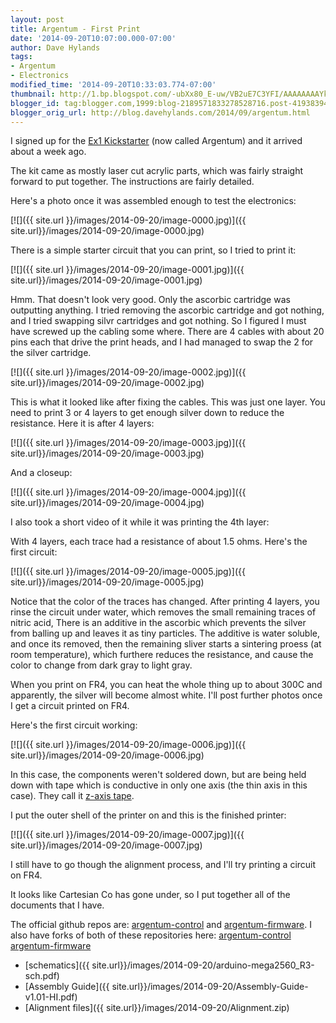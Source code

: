 ```yaml
---
layout: post
title: Argentum - First Print
date: '2014-09-20T10:07:00.000-07:00'
author: Dave Hylands
tags:
- Argentum
- Electronics
modified_time: '2014-09-20T10:33:03.774-07:00'
thumbnail: http://1.bp.blogspot.com/-ubXx80_E-uw/VB2uE7C3YFI/AAAAAAAAYk4/1T51Ao3hQAM/s72-c/Argentum.jpg
blogger_id: tag:blogger.com,1999:blog-2189571833278528716.post-4193839448909499023
blogger_orig_url: http://blog.davehylands.com/2014/09/argentum.html
---
```


I signed up for the [Ex1
Kickstarter](https://www.kickstarter.com/projects/cartesianco/the-ex1-rapid-3d-printing-of-circuit-boards)
(now called Argentum) and it arrived about a week ago.

The kit came as mostly laser cut acrylic parts, which was fairly straight
forward to put together. The instructions are fairly detailed.

Here's a photo once it was assembled enough to test the electronics:

[![]({{ site.url }}/images/2014-09-20/image-0000.jpg)]({{ site.url}}/images/2014-09-20/image-0000.jpg)

There is a simple starter circuit that you can print, so I tried to print it:

[![]({{ site.url }}/images/2014-09-20/image-0001.jpg)]({{ site.url}}/images/2014-09-20/image-0001.jpg)

Hmm. That doesn't look very good. Only the ascorbic cartridge was outputting
anything. I tried removing the ascorbic cartridge and got nothing, and I tried
swapping silvr cartridges and got nothing. So I figured I must have screwed up
the cabling some where. There are 4 cables with about 20 pins each that drive
the print heads, and I had managed to swap the 2 for the silver cartridge.

[![]({{ site.url }}/images/2014-09-20/image-0002.jpg)]({{ site.url}}/images/2014-09-20/image-0002.jpg)

This is what it looked like after fixing the cables. This was just one layer.
You need to print 3 or 4 layers to get enough silver down to reduce the
resistance.
Here it is after 4 layers:

[![]({{ site.url }}/images/2014-09-20/image-0003.jpg)]({{ site.url}}/images/2014-09-20/image-0003.jpg)


And a closeup:

[![]({{ site.url }}/images/2014-09-20/image-0004.jpg)]({{ site.url}}/images/2014-09-20/image-0004.jpg)


I also took a short video of it while it was printing the 4th layer:


With 4 layers, each trace had a resistance of about 1.5 ohms. Here's the first
circuit:

[![]({{ site.url }}/images/2014-09-20/image-0005.jpg)]({{ site.url}}/images/2014-09-20/image-0005.jpg)

Notice that the color of the traces has changed. After printing 4 layers, you
rinse the circuit under water, which removes the small remaining traces of
nitric acid, There is an additive in the ascorbic which prevents the silver
from balling up and leaves it as tiny particles. The additive is water
soluble, and once its removed, then the remaining sliver starts a sintering
proess (at room temperature), which furthere reduces the resistance, and cause
the color to change from dark gray to light gray.

When you print on FR4, you can heat the whole thing up to about 300C and
apparently, the silver will become almost white. I'll post further photos once
I get a circuit printed on FR4.

Here's the first circuit working:

[![]({{ site.url }}/images/2014-09-20/image-0006.jpg)]({{ site.url}}/images/2014-09-20/image-0006.jpg)


In this case, the components weren't soldered down, but are being held down
with tape which is conductive in only one axis (the thin axis in this case).
They call it [z-axis tape](https://www.sparkfun.com/products/12042).

I put the outer shell of the printer on and this is the finished printer:

[![]({{ site.url }}/images/2014-09-20/image-0007.jpg)]({{ site.url}}/images/2014-09-20/image-0007.jpg)

I still have to go though the alignment process, and I'll try printing a
circuit on FR4.


It looks like Cartesian Co has gone under, so I put together all of the documents that I have.

The official github repos are: [argentum-control](https://github.com/CartesianCo/argentum-control) and
[argentum-firmware](https://github.com/CartesianCo/argentum-firmware). I also have forks of both
of these repositories here: [argentum-control](https://github.com/dhylands/argentum-control) [argentum-firmware](https://github.com/dhylands/argentum-firmware)

* [schematics]({{ site.url}}/images/2014-09-20/arduino-mega2560_R3-sch.pdf)
* [Assembly Guide]({{ site.url}}/images/2014-09-20/Assembly-Guide-v1.01-HI.pdf)
* [Alignment files]({{ site.url}}/images/2014-09-20/Alignment.zip)

